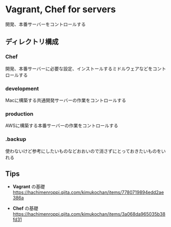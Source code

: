 # Vagrant, Chef for servers

開発、本番サーバーをコントロールする


## ディレクトリ構成


### Chef
開発、本番サーバーに必要な設定、インストールするミドルウェアなどをコントロールする


### development
Macに構築する共通開発サーバーの作業をコントロールする

### production
AWSに構築する本番サーバーの作業をコントロールする

### .backup
使わないけど参考にしたいものなどおおいので消さずにとっておきたいものをいれる



## Tips

* **Vagrant** の基礎
https://hachimenroppi.qiita.com/kimukochan/items/7780719894edd2ae386a

* **Chef** の基礎
https://hachimenroppi.qiita.com/kimukochan/items/3a068da965035b38fd31
